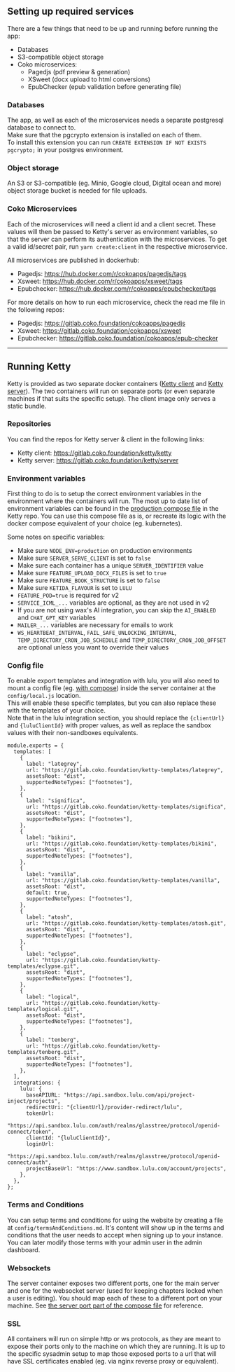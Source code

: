 ## Setting up required services

There are a few things that need to be up and running before running the app:

- Databases
- S3-compatible object storage
- Coko microservices:
  - Pagedjs (pdf preview & generation)
  - XSweet (docx upload to html conversions)
  - EpubChecker (epub validation before generating file)

### Databases

The app, as well as each of the microservices needs a separate postgresql database to connect to.  
Make sure that the pgcrypto extension is installed on each of them.  
To install this extension you can run `CREATE EXTENSION IF NOT EXISTS pgcrypto;` in your postgres environment.

### Object storage

An S3 or S3-compatible (eg. Minio, Google cloud, Digital ocean and more) object storage bucket is needed for file uploads.

### Coko Microservices

Each of the microservices will need a client id and a client secret. These values will then be passed to Ketty's server as environment variables, so that the server can perform its authentication with the microservices. To get a valid id/secret pair, run `yarn create:client` in the respective microservice.

All microservices are published in dockerhub:

- Pagedjs: https://hub.docker.com/r/cokoapps/pagedjs/tags
- Xsweet: https://hub.docker.com/r/cokoapps/xsweet/tags
- Epubchecker: https://hub.docker.com/r/cokoapps/epubchecker/tags

For more details on how to run each microservice, check the read me file in the following repos:

- Pagedjs: https://gitlab.coko.foundation/cokoapps/pagedjs
- Xsweet: https://gitlab.coko.foundation/cokoapps/xsweet
- Epubchecker: https://gitlab.coko.foundation/cokoapps/epub-checker

---

## Running Ketty

Ketty is provided as two separate docker containers ([Ketty client](https://hub.docker.com/r/cokoapps/ketty-client/tags) and [Ketty server](https://hub.docker.com/r/cokoapps/ketty-server/tags)). The two containers will run on separate ports (or even separate machines if that suits the specific setup). The client image only serves a static bundle.

### Repositories

You can find the repos for Ketty server & client in the following links:

- Ketty client: https://gitlab.coko.foundation/ketty/ketty
- Ketty server: https://gitlab.coko.foundation/ketty/server

### Environment variables

First thing to do is to setup the correct environment variables in the environment where the containers will run. The most up to date list of environment variables can be found in the [production compose file](https://gitlab.coko.foundation/ketty/ketty/-/blob/main/docker-compose.demo-deploy.yml?ref_type=heads) in the Ketty repo. You can use this compose file as is, or recreate its logic with the docker compose equivalent of your choice (eg. kubernetes).

Some notes on specific variables:

- Make sure `NODE_ENV=production` on production environments
- Make sure `SERVER_SERVE_CLIENT` is set to `false`
- Make sure each container has a unique `SERVER_IDENTIFIER` value
- Make sure `FEATURE_UPLOAD_DOCX_FILES` is set to `true`
- Make sure `FEATURE_BOOK_STRUCTURE` is set to `false`
- Make sure `KETIDA_FLAVOUR` is set to `LULU`
- `FEATURE_POD=true` is required for v2
- `SERVICE_ICML_...` variables are optional, as they are not used in v2
- If you are not using wax's AI integration, you can skip the `AI_ENABLED` and `CHAT_GPT_KEY` variables
- `MAILER_...` variables are necessary for emails to work
- `WS_HEARTBEAT_INTERVAL`, `FAIL_SAFE_UNLOCKING_INTERVAL`, `TEMP_DIRECTORY_CRON_JOB_SCHEDULE` and `TEMP_DIRECTORY_CRON_JOB_OFFSET` are optional unless you want to override their values

### Config file

To enable export templates and integration with lulu, you will also need to mount a config file (eg. [with compose](https://gitlab.coko.foundation/ketty/ketty/-/blob/main/docker-compose.demo-deploy.yml?ref_type=heads#L67)) inside the server container at the `config/local.js` location.  
This will enable these specific templates, but you can also replace these with the templates of your choice.  
Note that in the lulu integration section, you should replace the `{clientUrl}` and `{luluClientId}` with proper values, as well as replace the sandbox values with their non-sandboxes equivalents.

```
module.exports = {
  templates: [
    {
      label: "lategrey",
      url: "https://gitlab.coko.foundation/ketty-templates/lategrey",
      assetsRoot: "dist",
      supportedNoteTypes: ["footnotes"],
    },
    {
      label: "significa",
      url: "https://gitlab.coko.foundation/ketty-templates/significa",
      assetsRoot: "dist",
      supportedNoteTypes: ["footnotes"],
    },
    {
      label: "bikini",
      url: "https://gitlab.coko.foundation/ketty-templates/bikini",
      assetsRoot: "dist",
      supportedNoteTypes: ["footnotes"],
    },
    {
      label: "vanilla",
      url: "https://gitlab.coko.foundation/ketty-templates/vanilla",
      assetsRoot: "dist",
      default: true,
      supportedNoteTypes: ["footnotes"],
    },
    {
      label: "atosh",
      url: "https://gitlab.coko.foundation/ketty-templates/atosh.git",
      assetsRoot: "dist",
      supportedNoteTypes: ["footnotes"],
    },
    {
      label: "eclypse",
      url: "https://gitlab.coko.foundation/ketty-templates/eclypse.git",
      assetsRoot: "dist",
      supportedNoteTypes: ["footnotes"],
    },
    {
      label: "logical",
      url: "https://gitlab.coko.foundation/ketty-templates/logical.git",
      assetsRoot: "dist",
      supportedNoteTypes: ["footnotes"],
    },
    {
      label: "tenberg",
      url: "https://gitlab.coko.foundation/ketty-templates/tenberg.git",
      assetsRoot: "dist",
      supportedNoteTypes: ["footnotes"],
    },
  ],
  integrations: {
    lulu: {
      baseAPIURL: "https://api.sandbox.lulu.com/api/project-inject/projects",
      redirectUri: "{clientUrl}/provider-redirect/lulu",
      tokenUrl:
        "https://api.sandbox.lulu.com/auth/realms/glasstree/protocol/openid-connect/token",
      clientId: "{luluClientId}",
      loginUrl:
        "https://api.sandbox.lulu.com/auth/realms/glasstree/protocol/openid-connect/auth",
      projectBaseUrl: "https://www.sandbox.lulu.com/account/projects",
    },
  },
};
```

### Terms and Conditions

You can setup terms and conditions for using the website by creating a file at `config/termsAndConditions.md`. It's content will show up in the terms and conditions that the user needs to accept when signing up to your instance. You can later modify those terms with your admin user in the admin dashboard.

### Websockets

The server container exposes two different ports, one for the main server and one for the websocket server (used for keeping chapters locked when a user is editing). You should map each of these to a different port on your machine. See [the server port part of the compose file](https://gitlab.coko.foundation/ketty/ketty/-/blob/main/docker-compose.demo-deploy.yml?ref_type=heads#L18-19) for reference.

### SSL

All containers will run on simple http or ws protocols, as they are meant to expose their ports only to the machine on which they are running. It is up to the specific sysadmin setup to map those exposed ports to a url that will have SSL certificates enabled (eg. via nginx reverse proxy or equivalent).
